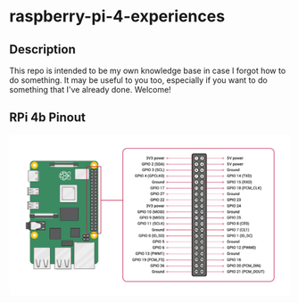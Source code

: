 # raspberry-pi-4-experiences
## Description
This repo is intended to be my own knowledge base in case I forgot how to do something. It may be useful to you too, especially if you want to do something that I've already done. Welcome!

## RPi 4b Pinout
![Pinout](/resourses/Pinout.png)

